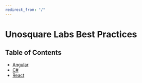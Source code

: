 ```yaml
---
redirect_from: "/"
---
```

# Unosquare Labs Best Practices

## Table of Contents

- [Angular](https://github.com/unosquare/best-practices)
- [C#](https://github.com/unosquare/best-practices/tree/master/C%23)
- [React](https://github.com/unosquare/best-practices/tree/master/React)